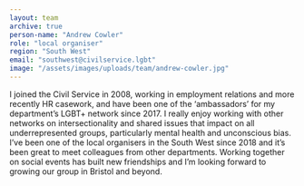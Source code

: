 ```yaml
---
layout: team
archive: true
person-name: "Andrew Cowler"
role: "local organiser"
region: "South West"
email: "southwest@civilservice.lgbt"
image: "/assets/images/uploads/team/andrew-cowler.jpg"
---
```


I joined the Civil Service in 2008, working in employment relations and more recently HR casework, and have been one of the ‘ambassadors’ for my department’s LGBT+ network since 2017. I really enjoy working with other networks on intersectionality and shared issues that impact on all underrepresented groups, particularly mental health and unconscious bias. I’ve been one of the local organisers in the South West since 2018 and it’s been great to meet colleagues from other departments. Working together on social events has built new friendships and I’m looking forward to growing our group in Bristol and beyond.

